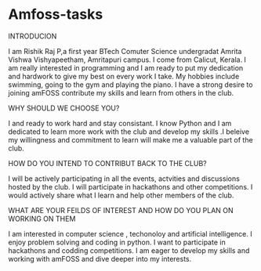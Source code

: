 # Amfoss-tasks

INTRODUCION

I am Rishik Raj P,a first year BTech Comuter Science undergradat Amrita Vishwa Vishyapeetham, Amritapuri campus.
I come from Calicut, Kerala. I am really interested in programming and I am ready to put my dedication and hardwork to give my best on every work I take. My hobbies include swimming, going to the gym and playing the piano. I have a strong desire to joining amFOSS contribute my skills and learn from others in the club.


WHY SHOULD WE CHOOSE YOU?

I and ready to work hard and stay consistant. I know Python and I am dedicated to learn more work with the club and develop my skills .I beleive my willingness and commitment to learn will make me a valuable part of the club.


HOW DO YOU INTEND TO CONTRIBUT BACK TO THE CLUB?

I will be actively participating in all the events, actvities and discussions hosted by the club. I will participate in hackathons and other competitions. I would actively share what I learn and help other members of the club.


WHAT ARE YOUR FEILDS OF INTEREST AND HOW DO YOU PLAN ON WORKING ON THEM

I am interested in computer science , techonoloy and artificial intelligence. I enjoy problem solving and coding in python. I want to participate in hackathons and codding competitions. I am eager to develop my skills and working with amFOSS and dive deeper into my interests.
